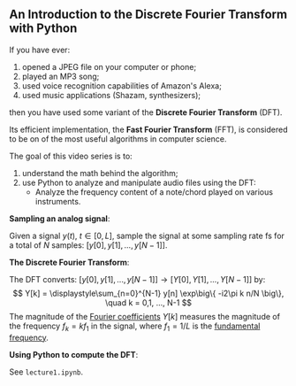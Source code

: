 ## An Introduction to the Discrete Fourier Transform with Python

If you have ever:

1. opened a JPEG file on your computer or phone;
2. played an MP3 song;
3. used voice recognition capabilities of Amazon's Alexa;
4. used music applications (Shazam, synthesizers);

then you have used some variant of the **Discrete Fourier Transform** (DFT).

Its efficient implementation, the **Fast Fourier Transform** (FFT), is considered to be on of the most useful algorithms in computer science.

The goal of this video series is to:

1. understand the math behind the algorithm;
2. use Python to analyze and manipulate audio files using the DFT:
   - Analyze the frequency content of a note/chord played on various instruments.

**Sampling an analog signal**:

Given a signal $y(t),\ t \in [0,L]$, sample the signal at some sampling rate fs for a total of $N$ samples: $\big[ y[0], y[1], ..., y[N-1] \big]$.

**The Discrete Fourier Transform**:

The DFT converts: $\big[ y[0], y[1], ..., y[N-1] \big] \rightarrow \big[ Y[0], Y[1], ..., Y[N-1] \big]$ by:
$$
Y[k] = \displaystyle\sum_{n=0}^{N-1} y[n] \exp\big\{ -i2\pi k n/N \big\}, \quad k = 0,1, ..., N-1
$$
The magnitude of the <u>Fourier coefficients</u> $Y[k]$ measures the magnitude of the frequency $f_{k} = k f_{1}$ in the signal, where $f_{1} = 1/L$ is the <u>fundamental frequency</u>.

**Using Python to compute the DFT**:

See `lecture1.ipynb`.

